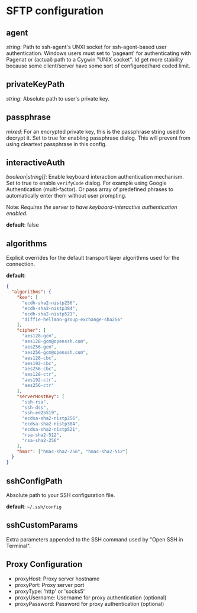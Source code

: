 # SFTP configuration

## agent

_string_: Path to ssh-agent's UNXI socket for ssh-agent-based user authentication.
Windows users must set to 'pageant' for authenticating with Pagenat or (actual) path to a Cygwin "UNIX socket".
Id get more stability because some client/server have some sort of configured/hard coded limit.

## privateKeyPath

_string_: Absolute path to user's private key.

## passphrase

_mixed_: For an encrypted private key, this is the passphrase string used to decrypt it.
Set to true for enabling passphrase dialog. This will prevent from using cleartext passphrase in this config.

## interactiveAuth

_boolean_|_string[]_: Enable keyboard interaction authentication mechanism. Set to true to enable `verifyCode` dialog.
For example using Google Authentication (multi-factor). Or pass array of predefined phrases to automatically enter them without user prompting.

Note: _Requires the server to have keyboard-interactive authentication enabled._

**default**: false

## algorithms

Explicit overrides for the default transport layer algorithms used for the connection.

**default**:

```json
{
  "algorithms": {
    "kex": [
      "ecdh-sha2-nistp256",
      "ecdh-sha2-nistp384",
      "ecdh-sha2-nistp521",
      "diffie-hellman-group-exchange-sha256"
    ],
    "cipher": [
      "aes128-gcm",
      "aes128-gcm@openssh.com",
      "aes256-gcm",
      "aes256-gcm@openssh.com",
      "aes128-cbc",
      "aes192-cbc",
      "aes256-cbc",
      "aes128-ctr",
      "aes192-ctr",
      "aes256-ctr"
    ],
    "serverHostKey": [
      "ssh-rsa",
      "ssh-dss",
      "ssh-ed25519",
      "ecdsa-sha2-nistp256",
      "ecdsa-sha2-nistp384",
      "ecdsa-sha2-nistp521",
      "rsa-sha2-512",
      "rsa-sha2-256"
    ],
    "hmac": ["hmac-sha2-256", "hmac-sha2-512"]
  }
}
```

## sshConfigPath

Absolute path to your SSH configuration file.

**default**: `~/.ssh/config`

## sshCustomParams

Extra parameters appended to the SSH command used by "Open SSH in Terminal".

## Proxy Configuration

- proxyHost: Proxy server hostname
- proxyPort: Proxy server port
- proxyType: 'http' or 'socks5'
- proxyUsername: Username for proxy authentication (optional)
- proxyPassword: Password for proxy authentication (optional)
